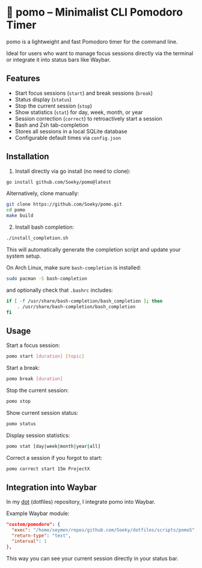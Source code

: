 # 🍅 pomo – Minimalist CLI Pomodoro Timer

pomo is a lightweight and fast Pomodoro timer for the command line.

Ideal for users who want to manage focus sessions directly via the terminal or integrate it into status bars like Waybar.

## Features

- Start focus sessions (`start`) and break sessions (`break`)
- Status display (`status`)
- Stop the current session (`stop`)
- Show statistics (`stat`) for day, week, month, or year
- Session correction (`correct`) to retroactively start a session
- Bash and Zsh tab-completion
- Stores all sessions in a local SQLite database
- Configurable default times via `config.json`

## Installation

1. Install directly via go install (no need to clone):

```bash
go install github.com/Soeky/pomo@latest
```

Alternatively, clone manually:

```bash
git clone https://github.com/Soeky/pomo.git
cd pomo
make build
```

2. Install bash completion:

```bash
./install_completion.sh
```

This will automatically generate the completion script and update your system setup.  

On Arch Linux, make sure `bash-completion` is installed:

```bash
sudo pacman -S bash-completion
```
and optionally check that `.bashrc` includes:

```bash
if [ -f /usr/share/bash-completion/bash_completion ]; then
    . /usr/share/bash-completion/bash_completion
fi
```

## Usage

Start a focus session:

```bash
pomo start [duration] [topic]
```

Start a break:

```bash
pomo break [duration]
```

Stop the current session:

```bash
pomo stop
```

Show current session status:

```bash
pomo status
```

Display session statistics:

```bash
pomo stat [day|week|month|year|all]
```

Correct a session if you forgot to start:

```bash
pomo correct start 15m ProjectX
```

## Integration into Waybar

In my [dot](https://github.com/Soeky/dot) (dotfiles) repository, I integrate pomo into Waybar.

Example Waybar module:

```json
"custom/pomodoro": {
  "exec": "/home/seymen/repos/github.com/Soeky/dotfiles/scripts/pomoS",
  "return-type": "text",
  "interval": 1
},
```

This way you can see your current session directly in your status bar.
